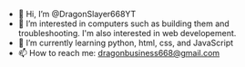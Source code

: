 - 👋 Hi, I’m @DragonSlayer668YT
- 👀 I’m interested in computers such as building them and troubleshooting. I'm also interested in web developement.
- 🌱 I’m currently learning python, html, css, and JavaScript
- 📫 How to reach me: dragonbusiness668@gmail.com 

<!---
DragonSlayer668YT/DragonSlayer668YT is a ✨ special ✨ repository because its `README.md` (this file) appears on your GitHub profile.
You can click the Preview link to take a look at your changes.
--->
